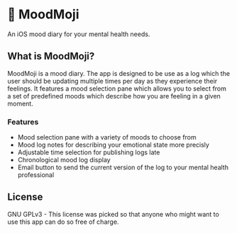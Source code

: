 # 📒 MoodMoji
An iOS mood diary for your mental health needs.

## What is MoodMoji?
MoodMoji is a mood diary. The app is designed to be use as a log which the user should be updating multiple times per day as they experience their feelings. It features a mood selection pane which allows you to select from a set of predefined moods which describe how you are feeling in a given moment.

### Features
- Mood selection pane with a variety of moods to choose from
- Mood log notes for describing your emotional state more precisly
- Adjustable time selection for publishing logs late
- Chronological mood log display
- Email button to send the current version of the log to your mental health professional

## License
GNU GPLv3 - This license was picked so that anyone who might want to use this app can do so free of charge.
